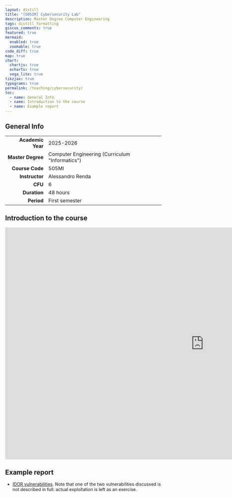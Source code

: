 ```yaml
---
layout: distill
title: "[505IM] Cybersecurity Lab"
description: Master Degree Computer Engineering
tags: distill formatting
giscus_comments: true
featured: true
mermaid:
  enabled: true
  zoomable: true
code_diff: true
map: true
chart:
  chartjs: true
  echarts: true
  vega_lite: true
tikzjax: true
typograms: true
permalink: /teaching/cybersecurity/
toc:
  - name: General Info
  - name: Introduction to the course
  - name: Example report
---
```




## General Info

|  |                            |
|----------:|-----------------------------------------------|
| **Academic Year**      | 2025-2026       |
| **Master Degree**       | Computer Engineering (Curriculum "Informatics")       |
| **Course Code**       | 505MI                          |
| **Instructor**      | Alessandro Renda                         |
| **CFU**      | 6 |
| **Duration**    | 48 hours |
| **Period**     | First semester              |

## Introduction to the course


<iframe src="https://docs.google.com/presentation/d/e/2PACX-1vR36JSmigP-Pr8W19_z6HfoCz7SAQHe_ANyYB6OSPoPYlnUsCnP9VJLG5QyawqgkQ/pubembed?start=false&loop=false&delayms=3000" frameborder="0" width="1280" height="749" allowfullscreen="true" mozallowfullscreen="true" webkitallowfullscreen="true"></iframe>

## Example report 

- [IDOR vulnerabilities](https://docsify-this.net/?basePath=https://raw.githubusercontent.com/alerenda/alerenda.github.io/master/_reports/IDOR&homepage=idor.md#/). Note that one of the two vulnerabilities discussed is not described in full: actual exploitation is left as an exercise.
